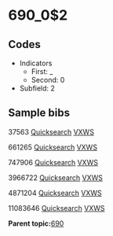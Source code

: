 # 690\_0$2

## Codes

-   Indicators
    -   First: \_
    -   Second: 0
-   Subfield: 2

## Sample bibs

37563 [Quicksearch](https://search.library.yale.edu/catalog/37563) [VXWS](http://prodorbis.library.yale.edu:7014/vxws/GetHoldingsService?bibId=37563)

661265 [Quicksearch](https://search.library.yale.edu/catalog/661265) [VXWS](http://prodorbis.library.yale.edu:7014/vxws/GetHoldingsService?bibId=661265)

747906 [Quicksearch](https://search.library.yale.edu/catalog/747906) [VXWS](http://prodorbis.library.yale.edu:7014/vxws/GetHoldingsService?bibId=747906)

3966722 [Quicksearch](https://search.library.yale.edu/catalog/3966722) [VXWS](http://prodorbis.library.yale.edu:7014/vxws/GetHoldingsService?bibId=3966722)

4871204 [Quicksearch](https://search.library.yale.edu/catalog/4871204) [VXWS](http://prodorbis.library.yale.edu:7014/vxws/GetHoldingsService?bibId=4871204)

11083646 [Quicksearch](https://search.library.yale.edu/catalog/11083646) [VXWS](http://prodorbis.library.yale.edu:7014/vxws/GetHoldingsService?bibId=11083646)

**Parent topic:**[690](../../tags/690/690.md)

